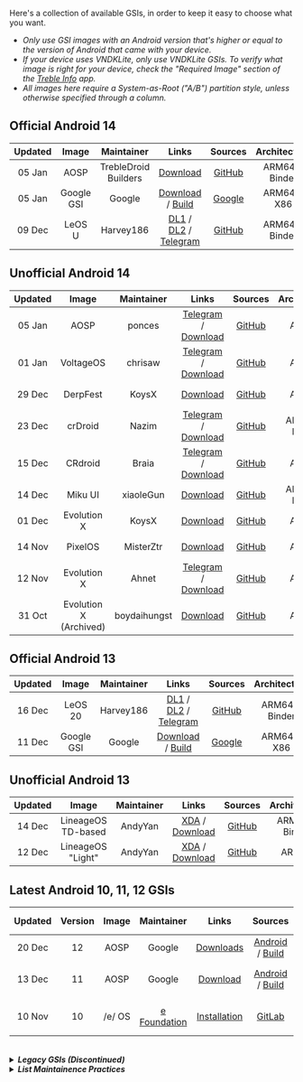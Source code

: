 Here's a collection of available GSIs, in order to keep it easy to choose what you want.	
 
- *Only use GSI images with an Android version that's higher or equal to the version of Android that came with your device.*
- *If your device uses VNDKLite, only use VNDKLite GSIs. To verify what image is right for your device, check the "Required Image" section of the [Treble Info](https://github.com/phhusson/treble_experimentations/wiki/Frequently-Asked-Questions-(FAQ)#how-can-i-check-if-my-device-is-treble-enabled) app.*
- *All images here require a System-as-Root ("A/B") partition style, unless otherwise specified through a column.*

## Official Android 14		
|Updated|Image|Maintainer|Links|Sources|Architecture|Security|		
|:-:|:-:|:-:|:-:|:-:|:-:|:-:|
|05 Jan|AOSP|TrebleDroid Builders|[Download](https://github.com/TrebleDroid/treble_experimentations/releases)|[GitHub](https://github.com/TrebleDroid)|ARM64 - Binder|Dec 2023|
|05 Jan|Google GSI|Google|[Download](https://ci.android.com/builds/branches/aosp-android14-gsi/grid?) / [Build](https://source.android.com/docs/setup/start/initializing)|[Google](https://android.googlesource.com/platform/manifest)|ARM64 - X86|Dec 2023
|09 Dec|LeOS U|Harvey186|[DL1](https://drive.proton.me/urls/JF352AYSS4#YkXliW8T03Cp) / [DL2](https://leos-cloud.de/s/JFrFgLgSSTEMtmL) / [Telegram](https://t.me/LeOS_Support)|[GitHub]()|ARM64 - Binder|Dec 2023|


## Unofficial Android 14	

|Updated|Image|Maintainer|Links|Sources|Architecture|Security|		
|:-:|:-:|:-:|:-:|:-:|:-:|:-:|
|05 Jan|AOSP|ponces|[Telegram](https://t.me/phhtreble) / [Download](https://github.com/ponces/treble_aosp/releases)|[GitHub](https://github.com/ponces/treble_aosp)|ARM64|Dec 2023|
|01 Jan|VoltageOS|chrisaw|[Telegram](https://t.me/ahnetgsi) / [Download](https://github.com/cawilliamson/treble_voltage/releases/)|[GitHub](https://github.com/cawilliamson/treble_voltage)|ARM64|Nov 2023|
|29 Dec|DerpFest|KoysX|[Download](https://github.com/KoysX/treble_DerpFest_GSI/releases)|[GitHub](https://github.com/KoysX/treble_DerpFest_GSI) |ARM64|Dec 2023|
|23 Dec|crDroid|Nazim|[Telegram](https://t.me/naz_dev) / [Download](https://github.com/naz664/crDroid_gsi/releases)| [GitHub](https://github.com/naz664/)|ARM64 - Binder|Dec 2023|
|15 Dec|CRdroid|Braia|[Telegram](https://t.me/DroidZoneBR) / [Download](https://sourceforge.net/projects/braiagsi/files/Test/)|[GitHub](https://github.com/Antony-Braiano)|ARM64|Dec 2023|
|14 Dec|Miku UI|xiaoleGun|[Download](https://github.com/xiaoleGun/treble_build_miku/releases)|[GitHub](https://github.com/xiaoleGun/treble_build_miku)|ARM64 - Binder|Dec 2023|
|01 Dec|Evolution X|KoysX|[Download](https://github.com/KoysX/treble_build_evo/releases)|[GitHub](https://github.com/KoysX/treble_build_evo) |ARM64|Nov 2023|
|14 Nov|PixelOS|MisterZtr|[Download](https://github.com/MisterZtr/PixelOS_gsi/releases)|[GitHub](https://github.com/MisterZtr/PixelOS_gsi)|ARM64|Nov 2023|
|12 Nov|Evolution X|Ahnet|[Telegram](https://t.me/ahnetgsi) / [Download](https://github.com/ahnet-69/treble_evo/releases)|[GitHub](https://github.com/ahnet-69/treble_evo)|ARM64|Nov 2023|
|31 Oct|Evolution X (Archived)|boydaihungst|[Download](https://github.com/boydaihungst/treble_build_evo/releases)| [GitHub](https://github.com/boydaihungst/treble_build_evo/)|ARM64|Oct 2023|

## Official Android 13	
	
|Updated|Image|Maintainer|Links|Sources|Architecture|Security|		
|:-:|:-:|:-:|:-:|:-:|:-:|:-:|
|16 Dec|LeOS 20|Harvey186|[DL1](https://drive.proton.me/urls/JF352AYSS4#YkXliW8T03Cp) / [DL2](https://leos-cloud.de/s/JFrFgLgSSTEMtmL) / [Telegram](https://t.me/LeOS_Support)|[GitHub]()|ARM64 - Binder|Dec 2023|
|11 Dec|Google GSI|Google|[Download](https://ci.android.com/builds/branches/aosp-android13-gsi/grid?) / [Build](https://source.android.com/docs/setup/start/initializing)|[Google](https://android.googlesource.com/platform/manifest)|ARM64 - X86|Dec 2023|

## Unofficial Android 13	
	
|Updated|Image|Maintainer|Links|Sources|Architecture|Security|		
|:-:|:-:|:-:|:-:|:-:|:-:|:-:|
|14 Dec|LineageOS<br>TD-based|AndyYan|[XDA](https://forum.xda-developers.com/t/gsi-13-lineageos-20-trebledroid-based.4517345/) / [Download](https://sourceforge.net/projects/andyyan-gsi/files/lineage-20-td/)|[GitHub](https://github.com/AndyCGYan/lineage_build_unified/tree/lineage-20-td)|ARM64 - Binder|Dec 2023|
|12 Dec|LineageOS<br>"Light"|AndyYan|[XDA](https://forum.xda-developers.com/t/gsi-13-lineageos-20-light.4509315/) / [Download](https://sourceforge.net/projects/andyyan-gsi/files/lineage-20-light/)|[GitHub](https://github.com/AndyCGYan/lineage_build_unified/tree/lineage-20-light)|ARM64|Dec 2023|




## Latest Android 10, 11, 12 GSIs	
|Updated|Version|Image|Maintainer|Links|Sources|Partition Style|Architecture|Security|
|:-:|:-:|:-:|:-:|:-:|:-:|:-:|:-:|:-:|
|20 Dec|12|AOSP|Google|[Downloads](https://ci.android.com/builds/branches/aosp-android12-gsi/grid?)|[Android](https://android.googlesource.com/platform/manifest) / [Build](https://source.android.com/docs/setup/start/initializing)|SAR|ARM64 - X86|Dec 2023|
|13 Dec|11|AOSP|Google|[Download](https://ci.android.com/builds/branches/aosp-android11-gsi/grid?)|[Android](https://android.googlesource.com/platform/manifest) / [Build](https://source.android.com/docs/setup/start/initializing)|non-SaR - SaR|ARM64 - X86|Dec 2023|
|10 Nov|10|/e/ OS|[e Foundation](https://e.foundation/)|[Installation](https://doc.e.foundation/how-tos/install-GSI)|[GitLab](https://gitlab.e.foundation/e)|non-SaR - SaR|ARM - ARM64 - Binder|Oct 2023|



<br>
<details>
<summary><i><b>Legacy GSIs (Discontinued)</b></i></summary>
<br>


## Official Android 13		
|Updated|Image|Maintainer|Links|Sources|Architecture|Security|
|:-:|:-:|:-:|:-:|:-:|:-:|:-:|
|05 Nov|Project Elixir|KrutosX & Lynix|[XDA](https://forum.xda-developers.com/t/gsi-rom-project-elixir-3-5-android-13-0-aosp-official-13-01-2023.4541063/) / [Download](https://www.pling.com/p/1960767/) / [Telegram](https://t.me/universalgsi)|[GitHub](https://github.com/projectelixir-devices/device_phhgsi_generic/)|ARM64|Oct 2023|
|06 Sep|AOSP|TrebleDroid Builders|[Download](https://github.com/TrebleDroid/treble_experimentations/releases)|[GitHub](https://github.com/TrebleDroid)|ARM64 - Binder|Aug 2023|
|17 Jul|LeafOS BETA|Linux4|[DL](https://dl.leafos.org/beta/leaf_gsi_arm64/) / [Telegram](https://t.me/leafos)|[GitHub](https://github.com/LeafOS-Project/)|ARM64|July 2023|

## Unofficial Android 13		
|Updated|Image|Maintainer|Links|Sources|Architecture|Security|
|:-:|:-:|:-:|:-:|:-:|:-:|:-:|
|04 Nov|Miku UI|xiaoleGun|[Download](https://github.com/xiaoleGun/treble_build_miku/releases)|[GitHub](https://github.com/xiaoleGun/treble_build_miku)|ARM64 - Binder|Nov 2023|
|03 Nov|BaikalOS|ChonDoit|[Telegram](https://t.me/elranchodecornelio/192) / [Download](https://github.com/ChonDoit/treble_baikal_patches/releases)|[Github](https://github.com/ChonDoit/treble_baikal_patches)|ARM64|Oct 2023| 
|03 Nov|Superior OS|ChonDoe|[Telegram](https://t.me/elranchodecornelio/192) / [Download](https://github.com/ChonDoit/treble_superior_patches/releases)|[GitHub](https://github.com/ChonDoit/treble_superior_patches)|ARM64|Oct 2023|
|28 Oct|ArrowOS|Nazim|[Telegram](https://t.me/naz_dev) / [Download](https://github.com/naz664/ArrowOS_gsi/releases)| [GitHub](https://github.com/naz664/)|ARM64 - Binder|Sep 2023|
|22 Oct|Cherish OS|ChonDoe|[Telegram](https://t.me/elranchodecornelio) / [Download](https://github.com/ChonDoit/treble_cherishos_patches/releases)|[GitHub](https://github.com/ChonDoit/treble_cherishos_patches)|ARM64|Sep 2023|
|20 Oct|crDroid|Nazim|[Telegram](https://t.me/naz_dev) / [Download](https://github.com/naz664/crDroid_gsi/releases)| [GitHub](https://github.com/naz664/)|ARM64 - Binder|Oct 2023|
|15 Oct|SparkOS|Nazim|[Telegram](https://t.me/naz_dev) / [Download](https://github.com/naz664/SparkOS_gsi/releases/tag/v2023.10.15)| [GitHub](https://github.com/naz664/)|ARM64 - Binder|Sep 2023|
|09 Oct|AlphaDroid|ChonDoe|[Telegram](https://t.me/elranchodecornelio) / [Download](https://github.com/ChonDoit/treble_alphadroid_patches/releases/tag/A13-v20231009)|[GitHub](https://github.com/ChonDoit/treble_alphadroid_patches)|ARM64|Oct 2023|
|09 Oct|DerpFest|KoysX| [Download](https://github.com/KoysX/treble_DerpFest_GSI/releases)|[GitHub](https://github.com/KoysX/treble_DerpFest_GSI)|ARM64|Oct 2023|
|01 Oct|RisingOS|MisterZtr|[Download](https://github.com/MisterZtr/RisingOS_gsi/releases)|[GitHub](https://github.com/MisterZtr/RisingOS_gsi)|ARM64|Sep 2023|
|20 Sep|VoltageOS|Ahnet|[Telegram](https://t.me/ahnetgsi) / [Download](https://github.com/ahnet-69/treble_voltage/releases)|[GitHub](https://github.com/ahnet-69/treble_voltage)|ARM64|Sep 2023|
|14 Sep|Evolution X|ponces|[Telegram](https://t.me/poncesgsi) / [Download](https://github.com/ponces/treble_build_evo/releases/tag/v2023.09.14)|[GitHub](https://github.com/ponces/treble_build_evo)|ARM64|Aug 2023|
|14 Sep|Pixel Experience (Plus)|ponces|[XDA](https://forum.xda-developers.com/t/gsi-unofficial-12-pixel-experience.4354695/) / [Download](https://github.com/ponces/treble_build_pe/releases/) / [Telegram](https://t.me/poncesgsi)|[GitHub](https://github.com/ponces/treble_build_pe/tree/thirteen)|ARM64|Aug 2023|
|04 Sep|YAAP|Ahnet|[Telegram](https://t.me/ahnetgsi) / [Download](https://github.com/ahnet-69/treble_yaap/releases)|[GitHub](https://github.com/ahnet-69/treble_yaap)|ARM64|Aug 2023|
|23 Aug|ProjectBlaze|j7b3y|[Download](https://sourceforge.net/projects/any-artifact/files/GSI/ProjectBlaze/v2.5_230224/)|[GitHub](https://github.com/j7b3y/treble_pb)|ARM64|Aug 2023|
|21 Aug|PixelOS|MisterZtr|[Download](https://github.com/MisterZtr/PixelOS_gsi/releases/tag/v2023.08.21)|[GitHub](https://github.com/MisterZtr/PixelOS_gsi)|ARM64|Aug 2023|
|10 July|LeaOS (LOS20)|Iceows|[Telegram](https://t.me/leaos_group) / [Download](https://sourceforge.net/projects/altairfr-huawei/files/LeaOS-20.0/)|[GitHub](https://github.com/Iceows/lineage_build_leaos)|ARM64|July 2023|
|07 Jul|Firmware Collection|TheAtt1la|[Download](https://sourceforge.net/projects/thegsis/files/) / [Telegram](https://t.me/the_gsis)|[GitHub](https://github.com/TheAtt1la/)|ARM64 - Binder|June 2023|
|05 Jul|AlphaDroid|KoysX|[Download](https://github.com/KoysX/treble_alpha_gsi/releases)| [GitHub](https://github.com/KoysX/treble_alpha_gsi)|ARM64|June 2023|
|21 Jun|BiancaProject|ItzKaguya|[Telegram](https://t.me/shirayuki_plygrnd) / [Download](https://sourceforge.net/projects/itzkaguya-gsi/files/BiancaProject/)|[GitHub](https://github.com/BiancaProject)|ARM64|May 2023|
|16 Jun|LeaOS (AOSP)|Iceows|[Telegram](https://t.me/leaos_group) / [Downloads](https://sourceforge.net/projects/altairfr-huawei/files/TrebleDroid-GSI/)|[GitHub](https://github.com/Iceows/aosp_patches_leaos/tree/android-13)|ARM64|July 2023|
|31 May|RisingOS|Ahnet|[Telegram](https://t.me/ahnetgsi) / [Download](https://github.com/ahnet-69/treble_rising/releases)|[GitHub](https://github.com/ahnet-69/treble_rising)|ARM64|May 2023|
|13 May|LMODroid|Lynix|[Download](https://github.com/ItsLynix/pineapple1/releases/tag/LMOdroid) / [Telegram](https://t.me/lynixsuddenlypineapples/)|[GitHub](https://github.com/ItsLynix/pineapple1/releases/tag/LMOdroid)|ARM64|May 2023|
|17 Mar|VoltageOS|Soli|[Download](https://github.com/Soli666/VoltageOS-GSI/releases) |[GitHub](https://github.com/Soli666)|ARM64 - Binder|Feb 2023|
|Dec 2022|RiceDroid|Lynix|[Telegram](https://t.me/lynixgsi/) / [Downloads](https://sourceforge.net/projects/lynixgsiprojects/files/A13/RiceDroid/)|[GitHub](https://github.com/universalx-devs/rice_treble)|ARM64|Dec 2022|
|Dec 2022|Bliss OS|Nazim|[Telegram](https://t.me/naz_dev) / [Download](https://sourceforge.net/projects/gsi-projects/files/A13/BlissOS/v16.2/24122022/)| [GitHub](https://github.com/naz664/)|ARM64|Dec 2022|
|Nov 2022|YAAP|Lynix|[Telegram](https://t.me/lynixgsi/) / [Downloads](https://sourceforge.net/projects/lynixgsiprojects/files/A13/YAAP/29102022)|[GitHub](https://github.com/ItsLynix/multi_patch)|ARM64 - Binder|Oct 2022|


## Official Android 12/12L
|Updated|Image|Maintainer|Links|Sources|Architecture|Security|
|:-:|:-:|:-:|:-:|:-:|:-:|:-:|
|Sep 2023|LeOS 19.1|Harvey186| [Downloads](https://drive.proton.me/urls/JF352AYSS4#YkXliW8T03Cp) / [Telegram](https://t.me/LeOS_Support)|[GitHub](https://github.com/LeOS-GSI/LeOS-S-patches)|SAR|ARM64 - Binder|Sep 2023|
|Nov 2022|AOSP 12.1|Phhusson|[Downloads](https://github.com/phhusson/treble_experimentations/releases)|[GitHub](https://github.com/phhusson/treble_experimentations)|SAR|ARM64 - Binder|July 2022|
|Oct 2022|Corvus OS|TipzTeam2|[XDA](https://forum.xda-developers.com/t/gsi-beta-12-phh-corvusos-v1-0-thebeginning.4415529/) / [Telegram](https://t.me/CorvusGSI) / [Downloads](https://sourceforge.net/projects/tipzbuilds/files/GSIs/CorvusROM/Unofficial/20221008/)|[GitLab](https://gitlab.com/TipzTeam/vendor_generify)|ARM64|July 2022|
|Aug 2022|Ancient OS|Nazim|[Telegram](https://t.me/naz_dev/)/[Downloads](https://sourceforge.net/projects/ancientrom/files/gsi/V6.4/)|-|ARM64 - Binder|August 2022|
|Aug 2022|LeOS (S) discontinued|Harvey186|[XDA](https://forum.xda-developers.com/t/aosp-12-0-leos-ungoogled-gsi.4356501/) / [Downloads](https://leos-cloud.de/s/JFrFgLgSSTEMtmL?path=%2FLeOS-S-discontinued) / [Telegram](https://t.me/LeOS_Support)|-|ARM64 - Binder|August 2022|
|July 2022|KaleidoscopeOS|alk3p|[Downloads](https://kaleidoscope.ink/download.html?device=meowmobile/treble)|-|ARM64|July 2022|
|June 2022|DescendantOS|Dil3mm4|[Telegram](https://t.me/joinchat/UVg3KMbRfu4cV2lp) / [Downloads](https://downloads.descendant.me/)|[GitHub](https://github.com/Descendant/manifest)|ARM64|May 2022|
|June 2022|StatiXOS|StatiX Team|[Telegram](https://t.me/StatiXOSReleases) / [Downloads](https://downloads.statixos.com/12-GSI/)|[GitHub](https://github.com/StatiXOS/android_manifest)|ARM64|June 2022|

## Unofficial Android 12/12L	
|Updated|Image|Maintainer|Links|Sources|Architecture|Security|
|:-:|:-:|:-:|:-:|:-:|:-:|:-:|
|17 Oct|LineageOS 19.1|AndyYan|[XDA](https://forum.xda-developers.com/t/gsi-12-lineageos-19-x-gsi-a64b-64b.4358041/)/[Download](https://sourceforge.net/projects/andyyan-gsi/files/lineage-19.x/)|[GitHub](https://github.com/AndyCGYan/lineage_build_unified)|SAR|ARM64 - Binder|Oct 2023|
|Aug 2023|SuperiorOS|ChonDoe|[Download](https://github.com/ChonDoit/treble_superior_patches/releases/tag/A12L)|[GitHub](https://github.com/ChonDoit/treble_superior_patches/tree/12L)|-|ARM 64|July 2023|
|Jun 2023|Pixel Experience 12 |MeowIce| [Download](https://sourceforge.net/projects/meowice-gsi/files/Pixel%20Experience%2012/) / [Telegram](https://t.me/meowicegsi)|-|SaR|ARM64|
|Nov 2022|Pixel Experience 12|ponces|[XDA](https://forum.xda-developers.com/t/gsi-unofficial-beta-12-pixel-experience.4354695/) / [Base](https://github.com/ponces/treble_build_pe/releases/tag/v416) / [Plus](https://github.com/ponces/treble_build_pe/releases/tag/v416-plus) /[Telegram](https://t.me/poncesgsi)|[GitHub](https://github.com/ponces/treble_build_pe)|SAR|ARM64|Nov 2022|
|Oct 2022|Stag OS|TheAtt1la|[Download](https://sourceforge.net/projects/thegsis/files/StagOS/)|-|ARM64|Jul 2022|
|Oct 2022|Evolution X|TheAtt1la|[Download](https://sourceforge.net/projects/thegsis/files/Evolution-X/)|-|ARM64|Aug 2022|
|Oct 2022|Arrow OS|Nazim|[Download](https://sourceforge.net/projects/gsi-projects/files/A12.1/ArrowOS-12.1/19102022/)|-|ARM64 - Binder|Oct 2022|
|Oct 2022|KomodoOS|TheAtt1la|[Download](https://sourceforge.net/projects/thegsis/files/KomodoOS/)|-|ARM64|Aug 2022|
|Oct 2022|crDroid|Nazim|[Telegram](https://t.me/naz_dev/)/[Download](https://sourceforge.net/projects/gsi-projects/files/A12.1/crDroid-8.10/16102022/)|[GitHub](https://github.com/naz664/crDroid_gsi)|ARM64 - Binder|Oct 2022|
|Oct 2022|RiceDroid|TheAtt1la|[Download](https://sourceforge.net/projects/thegsis/files/riceDroid/)|-|ARM64|Aug 2022|
|Oct 2022|Xdroid|TheAtt1la|[Download](https://sourceforge.net/projects/thegsis/files/xdroid/)|-|ARM64|Aug 2022|
|Oct 2022|PixysOS|TheAtt1la|[Download](https://sourceforge.net/projects/thegsis/files/PixysOS/)|-|ARM64|Aug 2022|
|Oct 2022|Nitrogen OS|TheAtt1la|[Download](https://sourceforge.net/projects/thegsis/files/NitrogenOS/)|-|ARM64|Aug 2022|
|Sep 2022|ProjectBlaze|j7b3y|[Download](https://sourceforge.net/projects/any-artifact/files/GSI/ProjectBlaze/)|[GitHub](https://github.com/j7b3y/blaze_patches_unified)|ARM64|Sep 2022|
|Sep 2022|Xdroid|Nazim|[Telegram](https://t.me/naz_dev/)/[Download](https://github.com/naz664/xdroid_gsi/releases/tag/v1)|[GitHub](https://github.com/naz664/xdroid_gsi)|ARM64 - Binder|Aug 2022|
|Aug 2022|ProtonAOSP|Haridhayal|[Telegram](https://t.me/c/1772196556/5526)/[Download](https://github.com/haridhayal11/treble_proton_aosp/releases/tag/v415-21-08-2022)|[GitHub](https://github.com/haridhayal11/treble_proton_aosp)|ARM64|Jul 2022|
|Aug 2022|Awaken OS|ChonDoe|[Telegram](https://t.me/elranchodecornelio/175)/[Download](https://xiaomemeindex.com/treble/?dir=Awaken)|-|ARM64|Aug 2022|
|Aug 2022|Spark OS|Nazim|[Telegram](https://t.me/naz_dev/) /[Download](https://sourceforge.net/projects/gsi-projects/files/v415-Aug/SparkOS-12.6-Experimental/)|-|ARM64- Binder|Aug 2022|
|Aug 2022|Superior OS|ChonDoe|[Telegram](https://t.me/elranchodecornelio/174)/[Download](https://xiaomemeindex.com/treble/?dir=Superior/12L)|-|ARM64|Aug 2022|
|Aug 2022|Cherish OS|ChonDoe|[Telegram](https://t.me/elranchodecornelio/173)/ [Download](https://xiaomemeindex.com/treble/?dir=Cherish)|-|ARM64|Jul 2022|
|Aug 2022|dotOS|AngelaCool|[Download](https://sourceforge.net/projects/dotos-6-0-phh-gsi/files/)|[GitHub](https://github.com/AngelaCooljx/treble_build_pe)|ARM64|Jul 2022|
|Jul 2022|Miku UI|xiaoleGun|[Download](https://github.com/xiaoleGun/treble_build_miku/releases)|[GitHub](https://github.com/xiaoleGun/treble_build_miku)|ARM64|Jul 2022|
|Jan 2022|OctaviOS|Yillié|[Telegram](https://t.me/dev_yilliee/163)/[Download](https://sourceforge.net/projects/yilliee-projects/files/GSIs/Octavi/v3.2/)|[GitHub](https://github.com/Yilliee/octavi_patches)|ARM64 - Binder|Dec 2021|
|Dec 2021|ProtonAOSP|Amy|[Download](https://sabina.amyrom.ml/phhgsis/protonaosp/)|-|ARM64 - Binder|Dec 2021|
|Dec 2021|exTHmUI (Discontinued)|xiaoleGun|[Telegram](https://t.me/LZYGSI/1851) / [Download](https://pan.xiaolegun.cn/GSI/Phh-Treble/exTHmUI/Android-12-Dev)|-|ARM64|Dec 2021|


## Official Android 11
|Last Updated|Image|Maintainer|Thread/Download|Partition Style|Architecture|
|:-:|:-:|:-:|:-:|:-:|:-:|
|Mar 2022|CAOS|eremitein|[XDA](https://forum.xda-developers.com/t/official-aosp-r-mod-caos11.4265059/) / [Telegram](https://t.me/joinchat/CdHnpVThoZCgvPZx7ESNBA) / [Download](https://github.com/eremitein/treble-patches/wiki/CAOS11-Project)|non-SaR - SaR|arm - arm64 - binder|
|Dec 2021|Corvus OS|TipzTeam1|[XDA](https://forum.xda-developers.com/t/gsi-alpha-11-phh-corvus-v12-5-xmas.4212765/) / [Telegram](https://t.me/CorvusGSI) / [Download](https://sourceforge.net/projects/tipzbuilds/files/GSIs/CorvusROM/)|non-SaR - SaR|arm - arm64 - binder|
|Oct 2021|Dot OS|Community|[Website](https://www.droidontime.com/) / [Telegram](https://telegram.me/dotos) / [Download](https://www.droidontime.com/devices) |non-SaR - SaR|arm - arm64 - binder|
|Oct 2021|AOSP|Phhusson|[Telegram](https://t.me/phhtreble) / [Download](https://github.com/phhusson/treble_experimentations/releases/tag/v313)|non-SaR - SaR|arm - arm64 - binder|
|Sep 2021|OctaviOS|Yilliee|[Website](https://octavi-os.com/) / [Telegram](http://t.me/octavigsi) / [Download](https://downloads.octavi-os.com/?dir=GSI)|non-SaR - SaR|arm - arm64 - binder|
|Sep 2021|Descendant 11.5|Dil3mm4|[Download](https://downloads.descendant.me/)|non-SaR - SaR|arm64|
|Aug 2021|NusantaraProject|wulan17|[Telegram](https://t.me/NusantaraUpdates/1634) / [Download](https://www.pling.com/p/1438186/)|non-SaR - SaR|arm - arm64 - binder|
|Aug 2021|PixelBlaster-OS 2.5|TipzTeam1|[Telegram](https://t.me/PixelBlasterUpdates/94) / [Download](https://sourceforge.net/projects/tipzbuilds/files/GSIs/PixelBlasterOS/20210805/PixelBlaster_2.5_treble_arm64_ab-11.0-20210805-0215-OFFICIAL.img.xz/download)|SaR|arm64|
|Jun 2021|Ancient OS|ankitkene|[Telegram](https://t.me/ancientofficialgsi) / [Download](https://sourceforge.net/projects/ancientrom/files/gsi/)|non-SaR - SaR|arm - arm64 - binder|
|May 2021|Havoc|Braialindo|[Download](https://download.havoc-os.com/)/[Telegram](https://t.me/havocgsi)|non-SaR - SaR|arm - arm64 - binder|
|May 2021|BlissROMs|eremitein|[Telegram](https://t.me/joinchat/CdHnpVThoZCgvPZx7ESNBA) / [Download](https://github.com/eremitein/treble-patches/wiki/BLESS11-Project)|non-SaR - SaR|arm - arm64 - binder|
|Apr 2021|CherishOS 2.6|Braialindo|[Website](https://cherishos.com/) /[Telegram](https://t.me/treblechat) / [Download](https://sourceforge.net/projects/braiagsi/files/CherishOS/)|non-SaR - SaR|arm - arm64 - binder|
|Feb 2021|Havoc|xEugW|[XDA](https://forum.xda-developers.com/t/11-official-havoc-os-4-1-arm64-arm-a64-a-ab-ab-vndklite-gapps-vanilla.4076903/) /Discontinued|non-SaR - SaR|arm - arm64 - binder|

## Unofficial Android 11
|Last Updated|ROM|Maintainer|Thread/Download|Partition Style|Architecture|
|:-:|:-:|:-:|:-:|:-:|:-:|
|Sep 2023|SuperiorOS|ChonDoe|[Download](https://github.com/ChonDoit/treble_superior_patches/releases/tag/A11)|[GitHub](https://github.com/ChonDoit/treble_superior_patches/tree/12L)|SAR|ARM 64|Sep 2023|
|Jun 2023|LineageOS 18.1|MeowIce| [Download](https://sourceforge.net/projects/meowice-gsi/files/LineageOS/) / [Telegram](https://t.me/meowicegsi)|-|SaR|ARM64|
|Jun 2023|LeOS (R)|harvey186|[Info](https://t.me/LeOS_Support) / [Download](https://drive.proton.me/urls/JF352AYSS4#YkXliW8T03Cp)|[GitHub](https://github.com/LeOS-GSI/aosp_patches_leaos)|non-SaR - SaR|ARM - ARM64 - Binder|
|Oct 2022|FLOS (A11)|Chondoe|[Download](https://github.com/ChonDoit/treble_flos_patches/releases/tag/A11)/[Telegram](https://t.me/elranchodecornelio/187)|[GitHub](https://github.com/ChonDoit/treble_flos_patches/tree/11)|SaR|ARM64|
|Jul 2022|LineageOS 18.1|AndyYan|[XDA](https://forum.xda-developers.com/t/gsi-11-lineageos-18-x-gsi-all-archs.4205461/) / [Download](https://sourceforge.net/projects/andyyan-gsi/files/lineage-18.x/)|non-SaR - SaR|ARM - ARM64 - Binder|
|Mar 2022|LineageOS R Mod|eremitein|[Telegram](https://t.me/joinchat/CdHnpVThoZCgvPZx7ESNBA) / [Download](https://github.com/eremitein/treble-patches/wiki/LiR-Project)|non-SaR - SaR|arm - arm64 - binder|
|Mar 2022|crDroid R Mod|eremitein|[Telegram](https://t.me/joinchat/CdHnpVThoZCgvPZx7ESNBA) / [Download](https://github.com/eremitein/treble-patches/wiki/crDRom11-Project)|non-SaR - SaR|arm - arm64 - binder|
|Dec 2021|exTHmUI Discontinued|xiaoleGun|[Telegram](https://t.me/LZYGSI/1837) / [Download](https://pan.xiaolegun.cn/GSI/Phh-Treble/exTHmUI)|SaR|arm64|
|Oct 2021|Pixel Experience/Plus|ponces|[XDA](https://forum.xda-developers.com/t/gsi-unofficial-11-pixel-experience.4269051/) / [Download](https://github.com/ponces/treble_build_pe/releases)|non-SaR - SaR|arm - arm64 - binder|
|May 2021|Firmware collection|Igor-s7|[Telegram](https://t.me/Ambergsi) / [Download](https://sourceforge.net/projects/amber-gsi/files/)|non-SaR - SaR|arm - arm64 - binder|
|May 2021|Firmware collection|Braialindo|[Telegram](https://t.me/treblechat) / [Download](https://sourceforge.net/projects/braiagsi/files/)|non-SaR - SaR|arm64 - binder|

## Official Android 10
|Last Updated |ROM|Maintainer|Thread/Download|Partition Style|Architecture|
|:-:|:-:|:-:|:-:|:-:|:-:|
|Mar 2023|AOSP 10| Google | [Download](https://ci.android.com/builds/branches/aosp-android10-gsi/grid?)|non-SaR - SaR| ARM64 - X86|
|Dec 2020|Havoc| skulshady, zenixxx|[Download](https://sourceforge.net/projects/havoc-os/files/) |non-SaR - SaR|arm - arm64 - binder|
|Oct 2020|CAOS|eremitein|[XDA](https://forum.xda-developers.com/t/official-aosp-q-mod-caos.4137289/) / [Telegram](https://t.me/joinchat/CdHnpVThoZCgvPZx7ESNBA) / [Download](https://github.com/eremitein/treble-patches/wiki/CAOS-Project)|non-SaR - SaR|arm - arm64 - binder|
|Oct 2020|BlissROMs|eremitein|[XDA](https://forum.xda-developers.com/project-treble/trebleenabled-device-development/unofficial-blissroms-q-mod-bless-t4138687) / [Telegram](https://t.me/joinchat/CdHnpVThoZCgvPZx7ESNBA) / [Download](https://github.com/eremitein/treble-patches/wiki/BLESS-Project)|non-SaR - SaR|arm - arm64 - binder|
|Aug 2020|AOSP|phhusson|[XDA](https://forum.xda-developers.com/project-treble/trebleenabled-device-development/-t3992559) / [Download](https://github.com/phhusson/treble_experimentations/releases/tag/v222)|non-SaR - SaR|arm - arm64 - binder|

## Unofficial Android 10
|ROM|Maintainer|Thread/Download|Partition Style|Architecture|
|:-:|:-:|:-:|:-:|:-:|
|LeOS (Q) 23/01/23|harvey186|[Info](https://t.me/LeOS_Support) / [Download](https://drive.proton.me/urls/JF352AYSS4#YkXliW8T03Cp)|non-SaR - SaR|ARM - ARM64 - Binder|
|exTHmUI 23/12/22|xiaoleGun|[Download](https://github.com/exthmui-10-treble/Release/releases)|SAR|ARM64|
|Firmware collection|turbolukex5|[XDA](https://forum.xda-developers.com/project-treble/trebleenabled-device-discussion/-t4003457) / [Telegram](https://t.me/expresslukegsi) / [Download](https://sourceforge.net/projects/expressluke-gsis/files/)|non-SaR - SaR|arm - arm64 - binder|
|Firmware collection|eremitein|[Telegram](https://t.me/joinchat/CdHnpVThoZCgvPZx7ESNBA) / [Download](https://sourceforge.net/projects/treblerom/files/)|non-SaR - SaR|arm - arm64 - binder|
|Firmware collection|Igor-s7|[Download](https://sourceforge.net/projects/amber-gsi/files/)|non-SaR - SaR|arm - arm64 - binder|
|Firmware collection|Trisquel|[Download](https://sourceforge.net/projects/gsi-albus/files/arm64-aonly/android10/)|non-SaR|arm64|
|Firmware collection|Diust|[Download](https://sourceforge.net/projects/androidgsi/files/)|non-SaR - SaR|arm - arm64 - binder|
|LineageOS 17.1|AndyYan|[XDA](https://forum.xda-developers.com/project-treble/trebleenabled-device-development/-t4004673) / [Download](https://sourceforge.net/projects/andyyan-gsi/files/lineage-17.x/)|non-SaR - SaR|arm - arm64 - binder|
|Resurrection Remix 8.7.3|RobotHanzo|[Download](https://sourceforge.net/projects/resurrection-remix-q-gsi/files/)|non-SaR - SaR|arm - arm64 - binder|
|POSP|twsunset|[Download](https://drive.google.com/drive/folders/1K3TiZ8QhxaAlyNR6SA5JQyVj2hWO8-Ps)|non-SaR - SaR|arm64|
|Firmware collection|Braialindo|[Download](https://sourceforge.net/projects/braiagsi/files/) / [Telegram](https://t.me/stragoOS)|non-SaR - SaR|arm - arm64 - binder|

## Official Android 9 Pie
|ROM|Maintainer|Thread/Download|Partition Style|Architecture|
|:-:|:-:|:-:|:-:|:-:|
|AOSiP|akhilnarang|[Download](https://sourceforge.net/projects/illusionproject/files/GSI/)|non-SaR - SaR|arm - arm64|
|AOSP|phhusson|[XDA](https://forum.xda-developers.com/project-treble/trebleenabled-device-development/-t3831915/) / [Download](https://github.com/phhusson/treble_experimentations/releases/tag/v123)|non-SaR - SaR|arm - arm64 - binder|
|AospExtended|EnesSastim|[Download](https://sourceforge.net/projects/aospextended-rom/files/treble_gsi/)|non-SaR - SaR|arm - arm64 - binder|
|ArrowOS|ganesh varma|[XDA](https://forum.xda-developers.com/project-treble/trebleenabled-device-development/-t3835111/) / [Download](https://sourceforge.net/projects/arrow-os/files/arrow-9.x/GSI/)|non-SaR - SaR|arm64|
|Bliss OS|sixohtew|[XDA](https://forum.xda-developers.com/project-treble/trebleenabled-device-development/-t3918303/) / [Download](https://sourceforge.net/projects/blissroms/files/GSI/)|non-SaR - SaR|arm - arm64|
|Descendant|Dil3mm4|[XDA](https://forum.xda-developers.com/project-treble/trebleenabled-device-development/-t3840578/) / [Download](https://github.com/Descendant/InOps/releases)|non-SaR - SaR|arm - arm64|
|EvolutionX|peaktogoo|[Download](https://sourceforge.net/projects/evolution-x/files/GSI/)|non-SaR - SaR|arm - arm64 - binder|
|Havoc-OS|vince31fr|[XDA](https://forum.xda-developers.com/project-treble/trebleenabled-device-development/-t3930030/)|non-SaR - SaR|arm - arm64 - binder|
|OctopusOS|Deepflex|[XDA](https://forum.xda-developers.com/project-treble/trebleenabled-device-development/-t3859233/)|non-SaR - SaR|arm - arm64|
|Paranoid Android|joshuous|[XDA](https://forum.xda-developers.com/project-treble/trebleenabled-device-development/-t3886750/) / [Download](https://androidfilehost.com/?w=files&flid=288192&sort_by=date&sort_dir=DESC)|non-SaR|arm64|
|ProjectTitanium|XTutorials|[XDA](https://forum.xda-developers.com/project-treble/trebleenabled-device-development/-t3944646/) / [Download](https://sourceforge.net/projects/projecttitanium/files/GSI-Beta/)|non-SaR - SaR|arm64|
|RainOS|yey59|[Download](https://sites.google.com/view/nitros-rom/devices/gsi)|non-SaR - SaR|arm64|
|ResurrectionRemix|mracar|[XDA](https://forum.xda-developers.com/project-treble/trebleenabled-device-development/-t3891636/) / [Telegram](https://t.me/rrgsi) / [Download](https://get.resurrectionremix.com/?dir=pie/gsi)|non-SaR - SaR|arm - arm64 - binder|
|UltraSuccROM|DanielTheCzlek|[XDA](https://forum.xda-developers.com/android/development/ultraleanrom-lightweight-joke-t3717775/) / [Download](https://androidfilehost.com/?w=files&flid=281786&sort_by=date&sort_dir=DESC)|non-SaR - SaR|arm64|
|ViperOS|peaktogoo|[XDA](https://forum.xda-developers.com/project-treble/trebleenabled-device-development/-t3895410/) / [Download](https://sourceforge.net/projects/viper-project/files/GSI/)|non-SaR - SaR|arm - arm64|
|ZirconiumAosp|peaktogoo|[XDA](https://forum.xda-developers.com/project-treble/trebleenabled-device-development/-t3916107/) / [Download](https://sourceforge.net/projects/zirconiumaosp/files/GSI/)|non-SaR - SaR|arm - arm64|

## Unofficial Android 9 Pie
|ROM|Maintainer|Thread/Download|Partition Style|Architecture|
|:-:|:-:|:-:|:-:|:-:|
|AOKP|NFound|[Download](https://androidfilehost.com/?w=files&flid=290688&sort_by=date&sort_dir=DESC)|non-SaR - SaR|arm64|
|AOSP [MicroG]|oF2pks|[XDA](https://forum.xda-developers.com/project-treble/trebleenabled-device-development/-t3878115/) / [Download](https://androidfilehost.com/?w=files&flid=286761&sort_by=date&sort_dir=DESC)|non-SaR - SaR|arm - arm64 - binder|
|AospExtended|ashu7073|[Download](https://sourceforge.net/projects/aospextended-gsi/files/)|SaR|arm64|
|AospExtended|NFound|[Download](https://androidfilehost.com/?w=files&flid=289419&sort_by=date&sort_dir=DESC)|non-SaR - SaR|arm - arm64|
|BeastROMs|NFound|[Download](https://androidfilehost.com/?w=files&flid=289638&sort_by=date&sort_dir=DESC)|non-SaR - SaR|arm - arm64|
|Benzo Rom|yshalsager|[XDA](https://forum.xda-developers.com/project-treble/trebleenabled-device-development/-t3837127/)|non-SaR - SaR|arm64|
|BootleggersROM|NFound|[Download](https://androidfilehost.com/?w=files&flid=291038&sort_by=date&sort_dir=DESC)|non-SaR - SaR|arm - arm64|
|BootleggersROM|Technical|[XDA](https://forum.xda-developers.com/project-treble/trebleenabled-device-development/-t3919828/) / [Download](https://androidfilehost.com/?w=files&flid=292505&sort_by=date&sort_dir=DESC)|non-SaR - SaR|arm64|
|dotOS|ashu7073|[XDA](https://forum.xda-developers.com/project-treble/trebleenabled-device-development/-t3952035/) / [Download](https://sourceforge.net/projects/dotos-treble/files/)|non-SaR - SaR|arm - arm64 - binder|
|/e/|Phie|[XDA](https://forum.xda-developers.com/project-treble/trebleenabled-device-development/-t3960376/)|non-SaR - SaR|arm - arm64|
|EvolutionX|turbolukex5|[arm](https://drive.google.com/a/turbox.uk/uc?id=1Xv70rvOJfWtsSOpsgoBOQ8oNv_DHcNsc&export=download) / [arm64](https://drive.google.com/a/turbox.uk/uc?id=1wdqWzQaNg9wOkbxO_9JG4ZSHKtA8cmA5&export=download) / [binder](https://drive.google.com/a/turbox.uk/uc?id=1ZG1fzm6XzhclS7WCk38ub0tiQz-QGecE&export=download)|non-SaR|arm - arm64 - binder|
|EvolutionX|NFound|[Download](https://androidfilehost.com/?w=files&flid=291542&sort_by=date&sort_dir=DESC)|non-SaR - SaR|arm - arm64|
|Havoc-OS|turbolukex5|[arm](https://drive.google.com/a/turbox.uk/uc?id=1GCwWJu_KEJMEltp8RTU9t9lRTCAhxn1O&export=download) / [arm64](https://drive.google.com/a/turbox.uk/uc?id=1xiqS-nWzzqPDdZnaifpihfcuDLIwLvDF&export=download) / [binder](https://drive.google.com/a/turbox.uk/uc?id=1NJ7LV4nxF8Dy0qE1_YXpskA_AqI2bih3&export=download)|non-SaR|arm - arm64 - binder|
|Havoc-OS|NFound|[Download](https://androidfilehost.com/?w=files&flid=290552&sort_by=date&sort_dir=DESC)|non-SaR - SaR|arm64|
|Havoc-OS|Technical|[XDA](https://forum.xda-developers.com/project-treble/trebleenabled-device-development/-t3914038/) / [Download](https://androidfilehost.com/?w=files&flid=291817&sort_by=date&sort_dir=DESC)|non-SaR - SaR|arm64|
|ion|NFound|[Download](https://androidfilehost.com/?w=files&flid=290933&sort_by=date&sort_dir=DESC)|non-SaR - SaR|arm64|
|LegionOS|NFound|[Download](https://androidfilehost.com/?w=files&flid=292989&sort_by=date&sort_dir=DESC)|non-SaR|arm64|
|LineageOS|AndyYan|[XDA](https://forum.xda-developers.com/project-treble/trebleenabled-device-development/-t3908029/) / [Download](https://sourceforge.net/projects/andyyan-gsi/files/)|non-SaR - SaR|arm - arm64 - binder|
|LineageOS|Deepflex|[XDA](https://forum.xda-developers.com/project-treble/trebleenabled-device-development/-t3840801/) / [Download](https://mega.nz/#F!3XwFlAaC!VdzCKlrR-f6D-a8oEz9JkQ)|non-SaR - SaR|arm64|
|LiquidRemix|king1990|[XDA](https://forum.xda-developers.com/project-treble/trebleenabled-device-development/-t3889160/)|non-SaR - SaR|arm - arm64 - binder|
|LLuviaOS|NFound|[Download](https://androidfilehost.com/?w=files&flid=291872&sort_by=date&sort_dir=DESC)|non-SaR - SaR|arm - arm64|
|NitrogenOS|NFound|[Download](https://androidfilehost.com/?w=files&flid=289421&sort_by=date&sort_dir=DESC)|non-SaR - SaR|arm - arm64|
|OmniROM|king1990|[XDA](https://forum.xda-developers.com/project-treble/trebleenabled-device-development/-t3901305/)|non-SaR - SaR|arm - arm64 - binder|
|Pixel Dust|amarbajpai|[XDA](https://forum.xda-developers.com/project-treble/trebleenabled-device-development/-t3862484/) / [Download](https://sourceforge.net/projects/pixeldust-treble/files/)|non-SaR - SaR|arm64|
|Pixel Experience|EnesSastim|[XDA](https://forum.xda-developers.com/project-treble/trebleenabled-device-development/-t3833294/) / [Download](https://github.com/EnesSastim/Downloads/releases)|non-SaR - SaR|arm - arm64 - binder|
|PixelDirty|NFound|[Download](https://androidfilehost.com/?w=files&flid=292133&sort_by=date&sort_dir=DESC)|non-SaR - SaR|arm64|
|POSP|NFound|[Download](https://androidfilehost.com/?w=files&flid=291595&sort_by=date&sort_dir=DESC)|non-SaR - SaR|arm64|
|PrismaOS|NFound|[Download](https://androidfilehost.com/?w=files&flid=293030&sort_by=date&sort_dir=DESC)|non-SaR - SaR|arm - arm64|
|SuperiorOS|NFound|[Download](https://androidfilehost.com/?w=files&flid=291324&sort_by=date&sort_dir=DESC)|non-SaR - SaR|arm - arm64|
|SyberiaOS|NFound|[Download](https://androidfilehost.com/?w=files&flid=289418&sort_by=date&sort_dir=DESC)|non-SaR - SaR|arm - arm64|
|Treble-ized 0s|noobstyle1337|[XDA](https://forum.xda-developers.com/project-treble/trebleenabled-device-development/-t3835092/) / [Download](https://mega.nz/#F!rBsUyYYC!QlOfpjv7lnhrrgYssjLivA)|non-SaR - SaR|arm64|
|ZirconiumAosp|NFound|[Download](https://androidfilehost.com/?w=files&flid=291634&sort_by=date&sort_dir=DESC)|non-SaR - SaR|arm - arm64|

## OEM Android 9 Pie Ports
|ROM|Maintainer|Thread/Download|Partition Style|Architecture|
|:-:|:-:|:-:|:-:|:-:|
|Android P|erfanoabdi|[XDA](https://forum.xda-developers.com/project-treble/trebleenabled-device-development/-t3906486/) / [Telegram](https://t.me/ErfanGSIs) / [Download](https://mirrors.lolinet.com/firmware/gsi/)|non-SaR - SaR|arm64|
|Android P (PQ2A)|GabrielHoward|[Telegram](https://t.me/Psemigsi) / [Notes](https://gist.github.com/TheGabrielHoward/71d22d6d7c6bb71d02a37f8cc5dc8d3f) / [Donwload](https://mega.nz/#F!gpp1DQYZ!vLjcKGHvaZL4gqw0QsiAtg)|non-SaR - SaR|arm64|
|ColorOS|ataberkozen|[XDA](https://forum.xda-developers.com/project-treble/trebleenabled-device-development/-t3919861/) / [Download](https://sourceforge.net/projects/mactavishao-builds/files/GSI/ColorOS%206/)|non-SaR - SaR|arm64|
|RedmagicOS|ataberkozen|[XDA](https://forum.xda-developers.com/project-treble/trebleenabled-device-development/-t3909798/) / [Download](https://sourceforge.net/projects/mactavishao-builds/files/GSI/Nubia%20-%20RedMagic%20OS/)|non-SaR - SaR|arm64|

## Android 8 Oreo
|ROM|Maintainer|Thread/Download|Partition Style|Architecture|
|:-:|:-:|:-:|:-:|:-:|
|AOSIP|noobstyle1337|[Here](https://forum.xda-developers.com/project-treble/trebleenabled-device-development/aosip-t3792494)|non-SaR - SaR|arm64|
|AOSP 8.1|phhusson|[Here](https://forum.xda-developers.com/project-treble/trebleenabled-device-development/experimental-phh-treble-t3709659)|non-SaR - SaR|arm - arm64|
|AOSP Extended|AryanPatidar|[Here](https://forum.xda-developers.com/project-treble/trebleenabled-device-development/rom-aosp-extended-t3821934)|non-SaR - SaR |arm - arm64|
|AOSP Extended|TingyiChen|[Here](https://forum.xda-developers.com/project-treble/trebleenabled-device-development/rom-aospextended-rom-v5-5-t3797509)|non-SaR|arm64|
|AOKP|sixohtew|[Here](https://forum.xda-developers.com/project-treble/trebleenabled-device-development/aokp-t3772379)|non-SaR - SaR|arm64|
|AquariOS|a1Pha|[Here](https://www.storozhev.net/p20pro/aquarios-system-arm64_aonly_0.1.img)|non-SaR|arm64|
|ArrowOS|bauuuuu|[Here](https://forum.xda-developers.com/project-treble/trebleenabled-device-development/rom-arrowos-gsi-t3819467)|non-SaR - SaR|arm64|
|BootleggersROM|merothh|[Here](https://www.androidfilehost.com/?fid=890278863836285424)|non-SaR|arm64|
|BootleggersROM|dil3mm4|[Here](https://forum.xda-developers.com/project-treble/trebleenabled-device-development/shishufied-bootleggers-2-3-gsi-t3808144)|non-SaR - SaR|arm64|
|CarbonRom|AryanPatidar|[Here](https://forum.xda-developers.com/project-treble/trebleenabled-device-development/rom-carbonrom-noct-t3821947)|non-SaR - SaR |arm - arm64|
|CosmicOS|noobstyle1337|[Here](https://forum.xda-developers.com/project-treble/trebleenabled-device-development/cosmic-ospulsar8-1-0201805243-2-t3794806)|non-SaR - SaR|arm64|
|CrDroid|dil3mm4|[Here](https://forum.xda-developers.com/project-treble/trebleenabled-device-development/official-crdroid-4-4-t3813104)|non-SaR - SaR|arm64|
|dotOS|dotOS Team|[Here](https://forum.xda-developers.com/project-treble/trebleenabled-device-development/official-droidontime-dotos-2-x-t3794338)|non-SaR - SaR|arm64|
|DU|ATechnoHazard|[Here](https://androidfilehost.com/?fid=674106145207487736)|non-SaR|arm64|
|DU|Faiyaz|[Here]( https://drive.google.com/folderview?id=1SsPuw3ZtTvoslJyqwSJsmDQ42qvJvYVN)|non-SaR|arm - arm64|
|DU|MZO|[Here](https://androidfilehost.com/?fid=890129502657595791)|non-SaR|arm64|
|FireHound|ATechnoHazard|[Here](https://basketbuild.com/uploads/devs/ATechnoHazard/FireHound-4.5-UNOFFICIAL-20180430-treble.zip)|non-SaR|arm64|
|Havoc-OS|EnesSastim|[Here](https://forum.xda-developers.com/project-treble/trebleenabled-device-development/rom-havoc-os-8-1-t3819050)|non-SaR|arm64|
|LineageOS|phhusson|[Here](https://forum.xda-developers.com/project-treble/trebleenabled-device-development/lineage-phh-treble-t3767690)|non-SaR - SaR|arm - arm64|
|LineageOS|iamsaalim|[XDA](https://forum.xda-developers.com/project-treble/trebleenabled-device-discussion/lineage-iamsaalim-t3938438) / [Download](https://sourceforge.net/projects/lineage-15-1-gsi/files/)|non-SaR - SaR|arm - arm64|
|OmniROM|planetera|[Here](https://forum.xda-developers.com/project-treble/trebleenabled-device-development/rom-omnirom-8-1-t3824159)|non-SaR|arm64|
|OmniROM Treskmod|Letzen|[Here](https://forum.xda-developers.com/project-treble/trebleenabled-device-development/rom-8-1-omnirom-treskmod-t3818188)|non-SaR|arm64|
|Resurrection Remix|mracar|[Here](https://forum.xda-developers.com/project-treble/trebleenabled-device-development/gsi-resurrection-remix-o-6-1-0-t3811299)|non-SaR - SaR|arm - arm64|
|Resurrection Remix|phhusson|[Here](https://forum.xda-developers.com/project-treble/trebleenabled-device-development/resurrection-remix-phh-treble-t3767688)|non-SaR - SaR|arm - arm64|
|Resurrection Remix|pchatzop|[Here](https://forum.xda-developers.com/project-treble/trebleenabled-device-development/unofficial-treble-enabled-resurrection-t3761279)|non-SaR - SaR|arm - arm64|
|Pixel Experience|jhenrique09|[Here](https://forum.xda-developers.com/project-treble/trebleenabled-device-development/8-1-0-pixel-experience-t3796011)|non-SaR - SaR|arm64|
|XenonHD|yshalsager|[Here](https://forum.xda-developers.com/project-treble/trebleenabled-device-development/8-1-0-xenonhd-t3800543)|non-SaR - SaR|arm - arm64|

</details>

<details>
<summary><i><b>List Maintainence Practices</b></i></summary>

1. List should be sorted by update time.
2. Outdated = not updated in 2 months.
3. Outdated GSI's are transferred to legacy whether or not they are still being maintained is not taken into account.
4. GSI's that are not Outdated should not be transferred to legacy whether or not they are still being maintained is not taken into account.
5. If only a single GSI in a column has been Outdated, it shall remain in the column & Rule 3 would not apply here.
6. Do not add any Telegram channels to the Wiki.
</details>